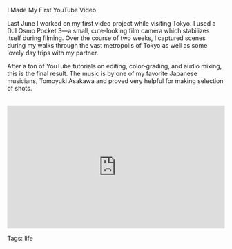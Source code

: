 I Made My First YouTube Video

Last June I worked on my first video project while visiting Tokyo. I used a DJI Osmo Pocket 3—a small, cute-looking film camera which stabilizes itself during filming. Over the course of two weeks, I captured scenes during my walks through the vast metropolis of Tokyo as well as some lovely day trips with my partner.

After a ton of YouTube tutorials on editing, color-grading, and audio mixing, this is the final result. The music is by one of my favorite Japanese musicians, Tomoyuki Asakawa and proved very helpful for making selection of shots.

<div style="position: relative; padding-bottom: 56.25%; height: 0; overflow: hidden; margin-top: 2rem;">
    <iframe 
        style="position: absolute; top: 0; left: 0; width: 100%; height: 100%;" 
        src="https://www.youtube.com/watch?v=bpfCWogjnwc" 
        title="YouTube video player" 
        frameborder="0" 
        allow="accelerometer; autoplay; clipboard-write; encrypted-media; gyroscope; picture-in-picture; web-share" 
        allowfullscreen>
    </iframe>
</div>

Tags: life